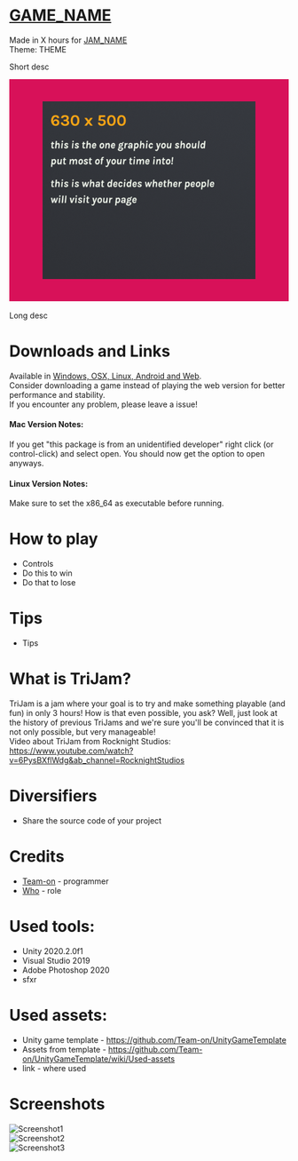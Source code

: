  # [GAME_NAME](GAME_LINK)
Made in X hours for [JAM_NAME](JAM_LINK)  
Theme: THEME  

Short desc  

![Cover](Screenshots/ItchioPage/CoverImage.png) 

Long desc  


# Downloads and Links
Available in [Windows, OSX, Linux, Android and Web](GAME_LINK).  
Consider downloading a game instead of playing the web version for better performance and stability.  
If you encounter any problem, please leave a issue!  

#### Mac Version Notes:
If you get "this package is from an unidentified developer" right click (or control-click) and select open. You should now get the option to open anyways.

#### Linux Version Notes:
Make sure to set the x86_64 as executable before running.


#  How to play
 * Controls
 * Do this to win
 * Do that to lose
 
#  Tips
 * Tips


# What is TriJam?
TriJam is a jam where your goal is to try and make something playable (and fun) in only 3 hours! How is that even possible, you ask? Well, just look at the history of previous TriJams and we're sure you'll be convinced that it is not only possible, but very manageable!  
Video about TriJam from Rocknight Studios: https://www.youtube.com/watch?v=6PysBXflWdg&ab_channel=RocknightStudios


# Diversifiers
 * Share the source code of your project


# Credits
 * [Team-on](https://github.com/Team-on) - programmer
 * [Who](LINK) - role


# Used tools:
 * Unity 2020.2.0f1
 * Visual Studio 2019
 * Adobe Photoshop 2020
 * sfxr


# Used assets:
 * Unity game template - https://github.com/Team-on/UnityGameTemplate
 * Assets from template - https://github.com/Team-on/UnityGameTemplate/wiki/Used-assets
 * link - where used


# Screenshots
![Screenshot1](Screenshots/Screenshot1.png)  
![Screenshot2](Screenshots/Screenshot2.png)  
![Screenshot3](Screenshots/Screenshot3.png)  
